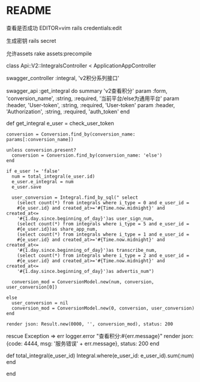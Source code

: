# README

查看是否成功
EDITOR=vim rails credentials:edit

生成密钥
rails secret

允许assets
rake assets:precompile

class Api::V2::IntegralsController < ApplicationAppController

  swagger_controller :integral, 'v2积分系列接口'

  swagger_api :get_integral do
    summary 'v2查看积分'
    param :form, 'conversion_name', :string, :required, '当前平台/else为通用平台'
    param :header, 'User-token', :string, :required, 'User-token'
    param :header, 'Authorization', :string, :required, 'auth_token'
  end

  def get_integral
    e_user = check_user_token

    conversion = Conversion.find_by(conversion_name: params[:conversion_name])

    unless conversion.present?
      conversion = Conversion.find_by(conversion_name: 'else')
    end

    if e_user != 'false'
      num = total_integral(e_user.id)
      e_user.e_integral = num
      e_user.save

      user_conversion = Integral.find_by_sql(" select
        (select count(*) from integrals where i_type = 0 and e_user_id =
        #{e_user.id} and created_at>='#{Time.now.midnight}' and created_at<=
        '#{1.day.since.beginning_of_day}')as user_sign_num,
        (select count(*) from integrals where i_type = 5 and e_user_id =
        #{e_user.id})as share_app_num,
        (select count(*) from integrals where i_type = 1 and e_user_id =
        #{e_user.id} and created_at>='#{Time.now.midnight}' and created_at<=
        '#{1.day.since.beginning_of_day}')as transcribe_num,
        (select count(*) from integrals where i_type = 2 and e_user_id =
        #{e_user.id} and created_at>='#{Time.now.midnight}' and created_at<=
        '#{1.day.since.beginning_of_day}')as advertis_num")

      conversion_mod = ConversionModel.new(num, conversion, user_conversion[0])

    else
      user_conversion = nil
      conversion_mod = ConversionModel.new(0, conversion, user_conversion)
    end

    render json: Result.new(0000, '', conversion_mod), status: 200
  rescue Exception => err
    logger.error "查看积分:#{err.message}"
    render json: {code: 4444, msg: '服务错误' + err.message}, status: 200
  end

  def total_integral(e_user_id)
    Integral.where(e_user_id: e_user_id).sum(:num)
  end

end


